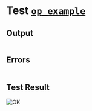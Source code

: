 # Test [`op_example`](../doc/structure/op.md#L12)

## Output

```,plain
```

## Errors

```,plain
```

## Test Result

![OK](../doc/structure/.test/op_example.png)

